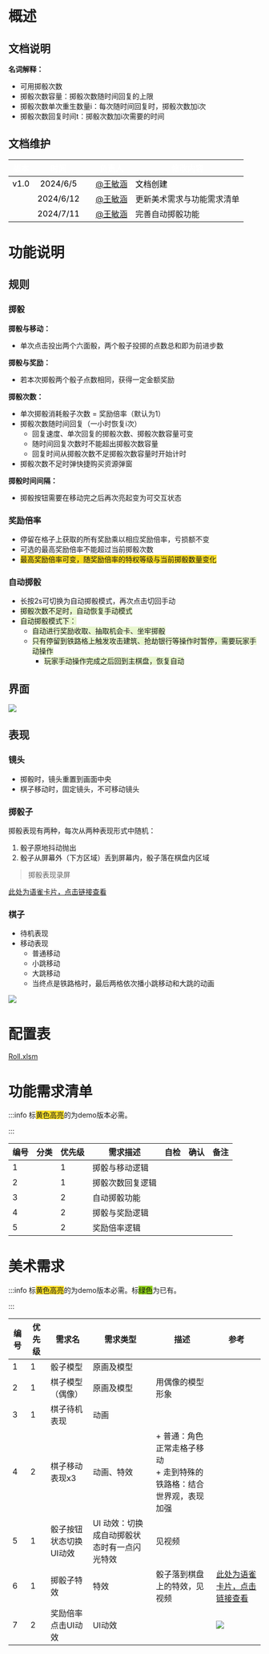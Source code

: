 # 概述
## 文档说明
**名词解释：**

+ 可用掷骰次数
+ 掷骰次数容量：掷骰次数随时间回复的上限
+ 掷骰次数单次重生数量i：每次随时间回复时，掷骰次数加i次
+ 掷骰次数回复时间t：掷骰次数加i次需要的时间

## 文档维护
| <font style="color:white;">版本</font> | <font style="color:white;">时间</font> | | <font style="color:white;">负责人</font> | <font style="color:white;">修改内容</font> |
| :---: | :---: | --- | :---: | --- |
| <font style="color:black;">v1.0</font> | <font style="color:black;">2024/6/5</font> | | [@王敏涵](undefined/cookie-ylrqq) | <font style="color:black;">文档创建</font> |
| | <font style="color:black;">2024/6/12</font> | | [@王敏涵](undefined/cookie-ylrqq) | 更新美术需求与功能需求清单 |
| | <font style="color:black;">2024/7/11</font> | | [@王敏涵](undefined/cookie-ylrqq) | 完善自动掷骰功能 |


# 功能说明
## 规则
### 掷骰
**掷骰与移动：**

+ 单次点击投出两个六面骰，两个骰子投掷的点数总和即为前进步数

**掷骰与奖励：**

+ 若本次掷骰两个骰子点数相同，获得一定金额奖励

**掷骰次数：**

+ 单次掷骰消耗骰子次数 = 奖励倍率（默认为1）
+ 掷骰次数随时间回复（一小时恢复i次）
    - 回复速度、单次回复的掷骰次数、掷骰次数容量可变
    - 随时间回复次数时不能超出掷骰次数容量
    - 回复时间从掷骰次数不足掷骰次数容量时开始计时
+ 掷骰次数不足时弹快捷购买资源弹窗

**掷骰时间间隔：**

+ 掷骰按钮需要在移动完之后再次亮起变为可交互状态

### 奖励倍率
+ 停留在格子上获取的所有奖励乘以相应奖励倍率，亏损额不变
+ 可选的最高奖励倍率不能超过当前掷骰次数
+ <font style="background-color:#FBDE28;">最高奖励倍率可变，随奖励倍率的特权等级与当前掷骰数量变化</font>

### 自动掷骰
+ 长按2s可切换为自动掷骰模式，再次点击切回手动
+ <font style="background-color:#E8F7CF;">掷骰次数不足时，自动恢复手动模式</font>
+ <font style="background-color:#E8F7CF;">自动掷骰模式下：</font>
    - <font style="background-color:#E8F7CF;">自动进行奖励收取、抽取机会卡、坐牢掷骰</font>
    - <font style="background-color:#E8F7CF;">只有停留到铁路格上触发攻击建筑、抢劫银行等操作时暂停，需要玩家手动操作</font>
        * <font style="background-color:#E8F7CF;">玩家手动操作完成之后回到主棋盘，恢复自动</font>

## 界面
![](https://cdn.nlark.com/yuque/0/2024/png/26927517/1717651975803-92c1f7b2-6a1b-4446-8484-25119a59e374.png)

## 表现
### 镜头
+ 掷骰时，镜头重置到画面中央
+ 棋子移动时，固定镜头，不可移动镜头

### 掷骰子
掷骰表现有两种，每次从两种表现形式中随机：

1. 骰子原地抖动抛出
2. 骰子从屏幕外（下方区域）丢到屏幕内，骰子落在棋盘内区域



> 掷骰表现录屏
>

[此处为语雀卡片，点击链接查看](https://www.yuque.com/zdlwma/kxyozs/hmenrlhg0qi3fesg#iuHG5)

### 棋子
+ 待机表现
+ 移动表现
    - 普通移动
    - 小跳移动
    - 大跳移动
    - 当终点是铁路格时，最后两格依次播小跳移动和大跳的动画

![](https://cdn.nlark.com/yuque/0/2024/gif/26927517/1717583597739-773d1399-cc7e-4083-9618-d1cd2f88262c.gif)

# 配置表
[Roll.xlsm](https://snh48group.yuque.com/attachments/yuque/0/2024/xlsm/26927517/1717659434306-6b8c2515-73a6-4694-a626-86eec8f6d310.xlsm)

# 功能需求清单
:::info
标<font style="background-color:#FBDE28;">黄色高亮</font>的为demo版本必需。

:::

| 编号 | 分类 | 优先级 | 需求描述 | 自检 | 确认 | 备注 |
| --- | --- | --- | --- | --- | --- | --- |
| 1 |  | 1 | 掷骰与移动逻辑 | | | |
| 2 | | 1 | 掷骰次数回复逻辑 | | | |
| 3 | | 2 | 自动掷骰功能 | | | |
| 4 | | 2 | 掷骰与奖励逻辑 | | | |
| 5 | | 2 | 奖励倍率逻辑 | | | |


# 美术需求
:::info
标<font style="background-color:#FBDE28;">黄色高亮</font>的为demo版本必需。标<font style="background-color:#8CCF17;">绿色</font>为已有。

:::

| 编号 | 优先级 | 需求名 | 需求类型 | 描述 | 参考 |
| --- | --- | --- | --- | --- | --- |
| 1 | 1 | 骰子模型 | 原画及模型 |  | |
| 2 | 1 | 棋子模型（偶像） | 原画及模型 | 用偶像的模型形象 | |
| 3 | 1 | 棋子待机表现 | 动画 |  | |
| 4 | 2 | 棋子移动表现x3 | 动画、特效 | + 普通：角色正常走格子移动<br/>+ 走到特殊的铁路格：结合世界观，表现加强 |  |
| 5 | 1 | 骰子按钮状态切换UI动效 | UI 动效：切换成自动掷骰状态时有一点闪光特效 | 见视频 |  |
| 6 | 1 | 掷骰子特效 | 特效 | 骰子落到棋盘上的特效，见视频 | [此处为语雀卡片，点击链接查看](https://www.yuque.com/zdlwma/kxyozs/hmenrlhg0qi3fesg#inse4)  |
| 7 | 2 | 奖励倍率点击UI动效 | UI动效 |  | ![](https://cdn.nlark.com/yuque/0/2024/gif/26927517/1718966631410-8bb0c887-ca69-4196-9ea6-f1774e5b2384.gif) |




